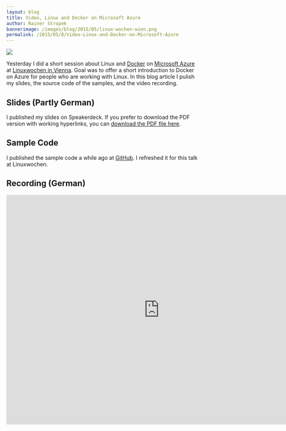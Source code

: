 ```yaml
---
layout: blog
title: Video, Linux and Docker on Microsoft Azure
author: Rainer Stropek
bannerimage: /images/blog/2015/05/linux-wochen-wien.png
permalink: /2015/05/8/Video-Linux-and-Docker-on-Microsoft-Azure
---
```


<p class="floatRight" xmlns="http://www.w3.org/1999/xhtml">
  <img src="{{site.baseurl}}/images/blog/2015/05/linux-wochen-wien.png" />
</p><p xmlns="http://www.w3.org/1999/xhtml">Yesterday I did a short session about Linux and <a href="https://www.docker.com/" target="_blank">Docker</a> on <a href="http://azure.microsoft.com/" target="_blank">Microsoft Azure</a> at <a href="http://www.linuxwochen.at/" target="_blank">Linuxwochen in Vienna</a>. Goal was to offer a short introduction to Docker on Azure for people who are working with Linux. In this blog article I pulish my slides, the source code of the samples, and the video recording.
		</p><h2 xmlns="http://www.w3.org/1999/xhtml">Slides (Partly German)
		</h2><p xmlns="http://www.w3.org/1999/xhtml">I published my slides on Speakerdeck. If you prefer to download the PDF version with working hyperlinks, you can <a href="{{site.baseurl}}/images/blog/2015/05/DockerLinuxwochen.pdf" target="_blank">download the PDF file here</a>.
		</p><script async="async" class="speakerdeck-embed" data-id="c37d526746284b6faa3e1490e5818ad2" data-ratio="1.77777777777778" src="//speakerdeck.com/assets/embed.js" xmlns="http://www.w3.org/1999/xhtml"></script><h2 xmlns="http://www.w3.org/1999/xhtml">Sample Code
		</h2><p xmlns="http://www.w3.org/1999/xhtml">I published the sample code a while ago at <a href="https://github.com/rstropek/DockerVS2015Intro" target="_blank">GitHub</a>. I refreshed it for this talk at Linuxwochen.
		</p><h2 xmlns="http://www.w3.org/1999/xhtml">Recording (German)
		</h2><div class="videoWrapper" xmlns="http://www.w3.org/1999/xhtml">
  <iframe width="800" height="600" src="https://www.youtube.com/embed/uiVhdvEl-i4?rel=0" frameborder="0" allowfullscreen="allowfullscreen"></iframe>
</div>